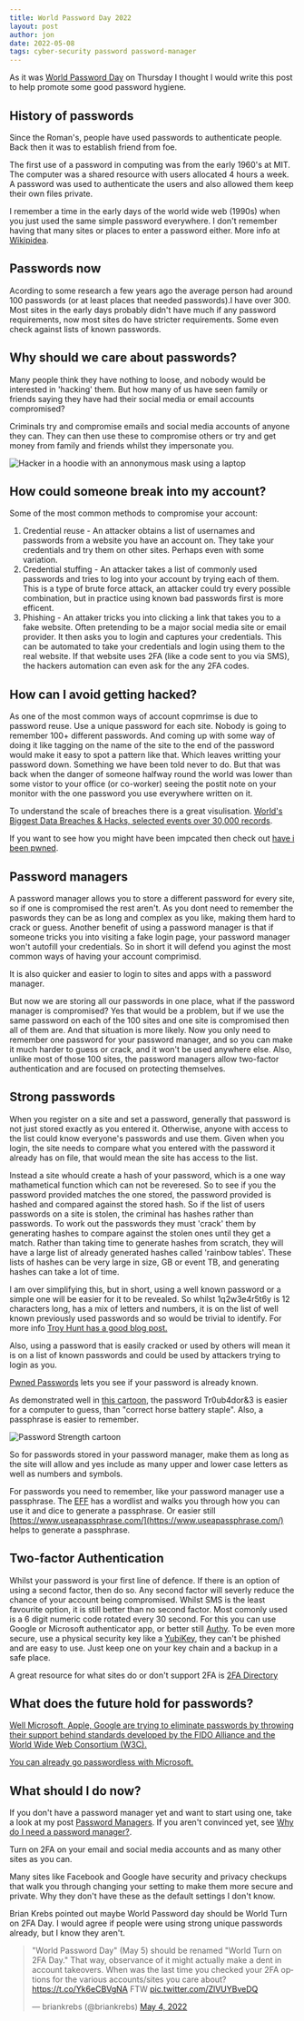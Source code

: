 ```yaml
---
title: World Password Day 2022
layout: post
author: jon
date: 2022-05-08
tags: cyber-security password password-manager
---
```

As it was [World Password Day](https://nationaltoday.com/world-password-day/) on Thursday I thought I would write this post to help promote some good password hygiene.

## History of passwords

Since the Roman's, people have used passwords to authenticate people. Back then it was to establish friend from foe.

The first use of a password in computing was from the early 1960's at MIT. The computer was a shared resource with users allocated 4 hours a week. A password was used to authenticate the users and also allowed them keep their own files private.

I remember a time in the early days of the world wide web (1990s) when you just used the same simple password everywhere. I don't remember having that many sites or places to enter a password either. More info at [Wikipidea](https://en.wikipedia.org/wiki/Password#History).

## Passwords now

Acording to some research a few years ago the average person had around 100 passwords (or at least places that needed passwords).I have over 300. Most sites in the early days probably didn't have much if any password requirements, now most sites do have stricter requirements. Some even check against lists of known passwords.

## Why should we care about passwords?

Many people think they have nothing to loose, and nobody would be interested in 'hacking' them. But how many of us have seen family or friends saying they have had their social media or email accounts compromised?

Criminals try and compromise emails and social media accounts of anyone they can. They can then use these to compromise others or try and get money from family and friends whilst they impersonate you.

![Hacker in a hoodie with an annonymous mask using a laptop](../assets/hacker.jpeg)

## How could someone break into my account?

Some of the most common methods to compromise your account:

1. Credential reuse - An attacker obtains a list of usernames and passwords from a website you have an account on. They take your credentials and try them on other sites. Perhaps even with some variation.
2. Credential stuffing - An attacker takes a list of commonly used passwords and tries to log into your account by trying each of them. This is a type of brute force attack, an attacker could try every possible combination, but in practice using known bad passwords first is more efficent.
3. Phishing - An attaker tricks you into clicking a link that takes you to a fake website. Often pretending to be a major social media site or email provider. It then asks you to login and captures your credentials. This can be automated to take your credentials and login using them to the real website. If that website uses 2FA (like a code sent to you via SMS), the hackers automation can even ask for the any 2FA codes.

## How can I avoid getting hacked?

As one of the most common ways of account copmrimse is due to password reuse. Use a unique password for each site. Nobody is going to remember 100+ different passwords. And coming up with some way of doing it like tagging on the name of the site to the end of the password would make it easy to spot a pattern like that. Which leaves writting your password down. Something we have been told never to do. But that was back when the danger of someone halfway round the world was lower than some vistor to your office (or co-worker) seeing the postit note on your monitor with the one password you use everywhere written on it.

To understand the scale of breaches there is a great visulisation. [World's Biggest Data Breaches & Hacks, selected events over 30,000 records](https://www.informationisbeautiful.net/visualizations/worlds-biggest-data-breaches-hacks/).

If you want to see how you might have been impcated then check out [have i been pwned](https://haveibeenpwned.com/).

## Password managers

A password manager allows you to store a different password for every site, so if one is compromised the rest aren't. As you dont need to remember the paswords they can be as long and complex as you like, making them hard to crack or guess. Another benefit of using a password manager is that if someone tricks you into visiting a fake login page, your password manager won't autofill your credentials. So in short it will defend you aginst the most common ways of having your account comprimisd.

It is also quicker and easier to login to sites and apps with a password manager.

But now we are storing all our passwords in one place, what if the password manager is compromised? Yes that would be a problem, but if we use the same password on each of the 100 sites and one site is compromised then all of them are. And that situation is more likely. Now you only need to remember one password for your password manager, and so you can make it much harder to guess or crack, and it won't be used anywhere else. Also, unlike most of those 100 sites, the password managers allow two-factor authentication and are focused on protecting themselves.

## Strong passwords

When you register on a site and set a password, generally that password is not just stored exactly as you entered it. Otherwise, anyone with access to the list could know everyone's passwords and use them. Given when you login, the site needs to compare what you entered with the password it already has on file, that would mean the site has access to the list.

Instead a site whould create a hash of your password, which is a one way mathametical function which can not be reveresed. So to see if you the password provided matches the one stored, the password provided is hashed and compared against the stored hash. So if the list of users passwords on a site is stolen, the criminal has hashes rather than passwords. To work out the passwords they must 'crack' them by generating hashes to compare against the stolen ones until they get a match. Rather than taking time to generate hashes from scratch, they will have a large list of already generated hashes called 'rainbow tables'. These lists of hashes can be very large in size, GB or event TB, and generating hashes can take a lot of time.

I am over simplifying this, but in short, using a well known password or a simple one will be easier for it to be revealed. So whilst 1q2w3e4r5t6y is 12 characters long, has a mix of letters and numbers, it is on the list of well known previously used passwords and so would be trivial to identify. For more info [Troy Hunt has a good blog post.](https://www.troyhunt.com/we-didnt-encrypt-your-password-we-hashed-it-heres-what-that-means/)

Also, using a password that is easily cracked or used by others will mean it is on a list of known passwords and could be used by attackers trying to login as you.

[Pwned Passwords](https://haveibeenpwned.com/Passwords) lets you see if your password is already known.

As demonstrated well in [this cartoon](https://xkcd.com/936 "XKCD comic password strength"), the password Tr0ub4dor&3 is easier for a computer to guess, than "correct horse battery staple". Also, a passphrase is easier to remember.

![Password Strength cartoon](https://imgs.xkcd.com/comics/password_strength.png "Password Strength")

So for passwords stored in your password manager, make them as long as the site will allow and yes include as many upper and lower case letters as well as numbers and symbols.

For passwords you need to remember, like your password manager use a passphrase. The [EFF](https://www.eff.org/dice "EFF dice") has a wordlist and walks you through how you can use it and dice to generate a passphrase. Or easier still [https://www.useapassphrase.com/](https://www.useapassphrase.com/) helps to generate a passphrase.

## Two-factor Authentication

Whilst your password is your first line of defence. If there is an option of using a second factor, then do so. Any second factor will severly reduce the chance of your account being compromised. Whilst SMS is the least favourite option, it is still better than no second factor. Most comonly used is a 6 digit numeric code rotated every 30 second. For this you can use Google or Microsoft authenticator app, or better still [Authy](https://authy.com/). To be even more secure, use a physical security key like a [YubiKey](https://www.yubico.com/), they can't be phished and are easy to use. Just keep one on your key chain and a backup in a safe place.

A great resource for what sites do or don't support 2FA is [2FA Directory](https://2fa.directory/gb/)

## What does the future hold for passwords?

[Well Microsoft, Apple, Google are trying to eliminate passwords by throwing their support behind standards developed by the FIDO Alliance and the World Wide Web Consortium (W3C).](https://www.theregister.com/2022/05/05/microsoft-apple-google-fido/)

[You can already go passwordless with Microsoft.](https://support.microsoft.com/en-us/account-billing/how-to-go-passwordless-with-your-microsoft-account-674ce301-3574-4387-a93d-916751764c43)

## What should I do now?

If you don't have a password manager yet and want to start using one, take a look at my post [Password Managers](../_posts/2021-02-20-Password-Managers.md). If you aren't convinced yet, see [Why do I need a password manager?](../_posts/2021-02-20-Why-do-I-need-a-password-manager.md).

Turn on 2FA on your email and social media accounts and as many other sites as you can.

Many sites like Facebook and Google have security and privacy checkups that walk you through changing your setting to make them more secure and private. Why they don't have these as the default settings I don't know.

Brian Krebs pointed out maybe World Password day should be World Turn on 2FA Day. I would agree if people were using strong unique passwords already, but I know they aren't. 
<blockquote class="twitter-tweet" data-dnt="true" data-theme="dark"><p lang="en" dir="ltr">&quot;World Password Day&quot; (May 5) should be renamed &quot;World Turn on 2FA Day.&quot; That way, observance of it might actually make a dent in account takeovers. When was the last time you checked your 2FA options for the various accounts/sites you care about? <a href="https://t.co/Yk6eCBVgNA">https://t.co/Yk6eCBVgNA</a> FTW <a href="https://t.co/ZlVUYBveDQ">pic.twitter.com/ZlVUYBveDQ</a></p>&mdash; briankrebs (@briankrebs) <a href="https://twitter.com/briankrebs/status/1521971026963353613?ref_src=twsrc%5Etfw">May 4, 2022</a></blockquote> <script async src="https://platform.twitter.com/widgets.js" charset="utf-8"></script>
